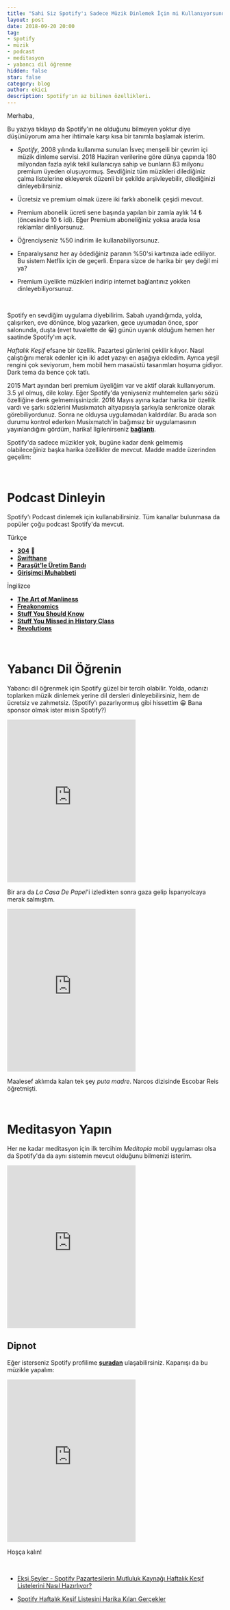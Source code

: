 ```yaml
---
title: "Sahi Siz Spotify'ı Sadece Müzik Dinlemek İçin mi Kullanıyorsunuz?"
layout: post
date: 2018-09-20 20:00
tag:
- spotify
- müzik
- podcast
- meditasyon
- yabancı dil öğrenme
hidden: false
star: false
category: blog
author: ekici
description: Spotify'ın az bilinen özellikleri.
---
```


Merhaba, 

Bu yazıya tıklayıp da Spotify'ın ne olduğunu bilmeyen yoktur diye düşünüyorum ama her ihtimale karşı kısa bir tanımla başlamak isterim. 

* _Spotify_, 2008 yılında kullanıma sunulan İsveç menşeili bir çevrim içi müzik dinleme servisi. 2018 Haziran verilerine göre dünya çapında 180 milyondan fazla aylık tekil kullanıcıya sahip ve bunların 83 milyonu premium üyeden oluşuyormuş. Sevdiğiniz tüm müzikleri dilediğiniz çalma listelerine ekleyerek düzenli bir şekilde arşivleyebilir, dilediğinizi dinleyebilirsiniz.

* Ücretsiz ve premium olmak üzere iki farklı abonelik çeşidi mevcut. 

* Premium abonelik ücreti sene başında yapılan bir zamla aylık 14 ₺ (öncesinde 10 ₺ idi). Eğer Premium aboneliğiniz yoksa arada kısa reklamlar dinliyorsunuz. 

* Öğrenciyseniz %50 indirim ile kullanabiliyorsunuz. 

* Enparalıysanız her ay ödediğiniz paranın %50'si kartınıza iade ediliyor. Bu sistem Netflix için de geçerli. Enpara sizce de harika bir şey değil mi ya?

* Premium üyelikte müzikleri indirip internet bağlantınız yokken dinleyebiliyorsunuz. 

<br>

Spotify en sevdiğim uygulama diyebilirim. Sabah uyandığımda, yolda, çalışırken, eve dönünce, blog yazarken, gece uyumadan önce, spor salonunda, duşta (evet tuvalette de 😀) günün uyanık olduğum hemen her saatinde Spotify'ım açık. 

_Haftalık Keşif_ efsane bir özellik. Pazartesi günlerini çekilir kılıyor. Nasıl çalıştığını merak edenler için iki adet yazıyı en aşağıya ekledim. Ayrıca yeşil rengini çok seviyorum, hem mobil hem masaüstü tasarımları hoşuma gidiyor. Dark tema da bence çok tatlı. 

2015 Mart ayından beri premium üyeliğim var ve aktif olarak kullanıyorum. 3.5 yıl olmuş, dile kolay. Eğer Spotify'da yeniyseniz muhtemelen şarkı sözü özelliğine denk gelmemişsinizdir. 2016 Mayıs ayına kadar harika bir özellik vardı ve şarkı sözlerini Musixmatch altyapısıyla şarkıyla senkronize olarak görebiliyordunuz. Sonra ne olduysa uygulamadan kaldırdılar. Bu arada son durumu kontrol ederken Musixmatch'in bağımsız bir uygulamasının yayınlandığını gördüm, harika! İlgilenirseniz [**bağlantı**](https://about.musixmatch.com/desktop-app).

Spotify'da sadece müzikler yok, bugüne kadar denk gelmemiş olabileceğiniz başka harika özellikler de mevcut. Madde madde üzerinden geçelim:

<br>

# Podcast Dinleyin

Spotify'ı Podcast dinlemek için kullanabilirsiniz. Tüm kanallar bulunmasa da popüler çoğu podcast Spotify'da mevcut.

Türkçe
* [**304**](https://open.spotify.com/show/0uKDpGnutRqVC8co852N49?si=pp6A9DWkQgmJt45dzYcCMg) 🚀
* [**Swifthane**](https://open.spotify.com/show/6ybOg9JrqbLBUDokL0R5eY?si=uMsEQdRKTYeS82iAytZUQA)
* [**Paraşüt'le Üretim Bandı**](https://open.spotify.com/show/4MHPb3ds6geoZxosYv2bhP?si=bpaTQEINQJioqBSAa1_4VA)
* [**Girişimci Muhabbeti**](https://open.spotify.com/show/1w34eR81wbAJIykHglB3u2?si=G1_UzLQCRZaqFZ4JzTOwIA)

İngilizce
* [**The Art of Manliness**](https://open.spotify.com/show/2vJHmWhhcMQRXtTruuFWTJ?si=wzv-znniQBelU2Gs8ZsbCg)
* [**Freakonomics**](https://open.spotify.com/show/6z4NLXyHPga1UmSJsPK7G1?si=jvCfJyBXQl2RD6x-_2cA5g)
* [**Stuff You Should Know**](https://open.spotify.com/show/0ofXAdFIQQRsCYj9754UFx?si=m8FqZPDuQiifWlsK9V0MrA)
* [**Stuff You Missed in History Class**](https://open.spotify.com/show/4Zkj8TTa7XAZYI6aFetlec?si=NCywVPysTr-zwx0BvQpegw)
* [**Revolutions**](https://open.spotify.com/show/05lvdf9T77KE6y4gyMGEsD?si=BdpX2wDrRp2V6coa4rmT9Q)

<br>

# Yabancı Dil Öğrenin

Yabancı dil öğrenmek için Spotify güzel bir tercih olabilir. Yolda, odanızı toplarken müzik dinlemek yerine dil dersleri dinleyebilirsiniz, hem de ücretsiz ve zahmetsiz. (Spotify'ı pazarlıyormuş gibi hissettim 😀 Bana sponsor olmak ister misin Spotify?)

<iframe src="https://open.spotify.com/embed/user/spotify/playlist/37i9dQZF1DWVrSKB2Pc3PY" width="300" height="380" frameborder="0" allowtransparency="true" allow="encrypted-media"></iframe>

Bir ara da _La Casa De Papel_'i izledikten sonra gaza gelip İspanyolcaya merak salmıştım.

<iframe src="https://open.spotify.com/embed/user/spotify/playlist/37i9dQZF1DXc6li3e9oatQ" width="300" height="380" frameborder="0" allowtransparency="true" allow="encrypted-media"></iframe>

Maalesef aklımda kalan tek şey _puta madre_. Narcos dizisinde Escobar Reis öğretmişti. 

<br>

# Meditasyon Yapın

Her ne kadar meditasyon için ilk tercihim _Meditopia_ mobil uygulaması olsa da Spotify'da da aynı sistemin mevcut olduğunu bilmenizi isterim. 

<iframe src="https://open.spotify.com/embed/user/spotify/playlist/37i9dQZF1DWVS1recTqXhf" width="300" height="380" frameborder="0" allowtransparency="true" allow="encrypted-media"></iframe>

<br> 

## Dipnot

Eğer isterseniz Spotify profilime [**şuradan**](https://open.spotify.com/user/bekici) ulaşabilirsiniz. Kapanışı da bu müzikle yapalım:

<iframe src="https://open.spotify.com/embed/track/5JizFGD83C4w0hrAlXJHm9" width="300" height="380" frameborder="0" allowtransparency="true" allow="encrypted-media"></iframe>

Hoşça kalın! 

<br>

* [Ekşi Şeyler - Spotify Pazartesilerin Mutluluk Kaynağı Haftalık Keşif Listelerini Nasıl Hazırlıyor?](https://seyler.eksisozluk.com/spotify-pazartesilerin-mutluluk-kaynagi-haftalik-kesif-listelerini-nasil-hazirliyor)

* [Spotify Haftalık Keşif Listesini Harika Kılan Gerçekler](https://medium.com/@mertdaysal/spotify-haftal%C4%B1k-ke%C5%9Fif-listesini-harika-k%C4%B1lan-ger%C3%A7ekler-21fc6f321c89) 

<br>
